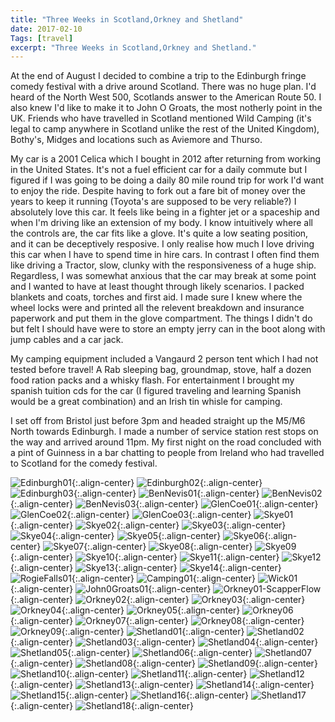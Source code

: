 ```yaml
---
title: "Three Weeks in Scotland,Orkney and Shetland"
date: 2017-02-10
Tags: [travel]
excerpt: "Three Weeks in Scotland,Orkney and Shetland."
---
```


At the end of August I decided to combine a trip to the Edinburgh fringe comedy festival with a drive around Scotland. There was no huge plan. I'd heard of
the North West 500, Scotlands answer to the American Route 50. I also knew I'd like to make it to John O Groats, the most notherly point in the UK. Friends who have travelled in Scotland mentioned Wild Camping (it's legal to camp anywhere in Scotland unlike the rest of the United Kingdom), Bothy's, Midges and locations such as Aviemore and Thurso.

My car is a 2001 Celica which I bought in 2012 after returning from working in the United States. It's not a fuel efficient car for a daily commute but I figured
if I was going to be doing a daily 80 mile round trip for work I'd want to enjoy the ride. Despite having to fork out a fare bit of money over the years to keep
it running (Toyota's are supposed to be very reliable?) I absolutely love this car. It feels like being in a fighter jet or a spaceship and when I'm driving like an extension of my body. I know intuitively where all the controls are, the car fits like a glove. It's quite a low seating position, and it can be deceptively resposive. I only realise how much I love driving this car when I have to spend time in hire cars. In contrast I often find them like driving a Tractor, slow, clunky with the responsiveness of a huge ship. Regardless, I was somewhat anxious that the car may break at some point and I wanted to have at least thought through likely scenarios. I packed blankets and coats, torches and first aid. I made sure I knew where the wheel locks were and printed all the relevent breakdown and insurance paperwork and put them in the glove compartment. The things I didn't do but felt I should have were to store an empty jerry can in the boot along with jump cables and a car jack.

My camping equipment included a Vangaurd 2 person tent which I had not tested before travel! A Rab sleeping bag, groundmap, stove, half a dozen food ration packs and a whisky flash. For entertainment I brought my spanish tuition cds for the car (I figured traveling and learning Spanish would be a great combination) and an Irish tin whisle for camping.

I set off from Bristol just before 3pm and headed straight up the M5/M6 North towards Edinburgh. I made a number of service station rest stops on the way and arrived around 11pm. My first night on the road concluded with a pint of Guinness in a bar chatting to people from Ireland who had travelled to Scotland for the comedy festival.  

![Edinburgh01](/images/photograph/Edinburgh01.png "Edinburgh01"){:.align-center}
![Edinburgh02](/images/photograph/Edinburgh02.png "Edinburgh02"){:.align-center}
![Edinburgh03](/images/photograph/Edinburgh03.png "Edinburgh03"){:.align-center}
![BenNevis01](/images/photograph/BenNevis01.png "BenNevis01"){:.align-center}
![BenNevis02](/images/photograph/BenNevis02.png "BenNevis02"){:.align-center}
![BenNevis03](/images/photograph/BenNevis03.png "BenNevis03"){:.align-center}
![GlenCoe01](/images/photograph/GlenCoe01.png "GlenCoe01"){:.align-center}
![GlenCoe02](/images/photograph/GlenCoe02.png "GlenCoe02"){:.align-center}
![GlenCoe03](/images/photograph/GlenCoe03.png "GlenCoe03"){:.align-center}
![Skye01](/images/photograph/Skye01.png "Skye01"){:.align-center}
![Skye02](/images/photograph/Skye02.png "Skye02"){:.align-center}
![Skye03](/images/photograph/Skye03.png "Skye03"){:.align-center}
![Skye04](/images/photograph/Skye04.png "Skye04"){:.align-center}
![Skye05](/images/photograph/Skye05.png "Skye05"){:.align-center}
![Skye06](/images/photograph/Skye06.png "Skye06"){:.align-center}
![Skye07](/images/photograph/Skye07.png "Skye07"){:.align-center}
![Skye08](/images/photograph/Skye08.png "Skye08"){:.align-center}
![Skye09](/images/photograph/Skye09.png "Skye09"){:.align-center}
![Skye10](/images/photograph/Skye10.png "Skye10"){:.align-center}
![Skye11](/images/photograph/Skye11.png "Skye11"){:.align-center}
![Skye12](/images/photograph/Skye12.png "Skye12"){:.align-center}
![Skye13](/images/photograph/Skye13.png "Skye13"){:.align-center}
![Skye14](/images/photograph/Skye14.png "Skye14"){:.align-center}
![RogieFalls01](/images/photograph/RogieFalls01.png "RogieFalls01"){:.align-center}
![Camping01](/images/photograph/Camping01.png "Camping01"){:.align-center}
![Wick01](/images/photograph/Wick01.png "Wick01"){:.align-center}
![John0Groats01](/images/photograph/John0Groats01.png "John0Groats01"){:.align-center}
![Orkney01-ScapperFlow](/images/photograph/Orkney01-ScapperFlow.png "Orkney01-ScapperFlow"){:.align-center}
![Orkney02](/images/photograph/Orkney02.png "Orkney02"){:.align-center}
![Orkney03](/images/photograph/Orkney03.png "Orkney03"){:.align-center}
![Orkney04](/images/photograph/Orkney04.png "Orkney04"){:.align-center}
![Orkney05](/images/photograph/Orkney05.png "Orkney05"){:.align-center}
![Orkney06](/images/photograph/Orkney06.png "Orkney06"){:.align-center}
![Orkney07](/images/photograph/Orkney07.png "Orkney07"){:.align-center}
![Orkney08](/images/photograph/Orkney08.png "Orkney08"){:.align-center}
![Orkney09](/images/photograph/Orkney09.png "Orkney09"){:.align-center}
![Shetland01](/images/photograph/Shetland01.png "Shetland01"){:.align-center}
![Shetland02](/images/photograph/Shetland02.png "Shetland02"){:.align-center}
![Shetland03](/images/photograph/Shetland03.png "Shetland03"){:.align-center}
![Shetland04](/images/photograph/Shetland04.png "Shetland04"){:.align-center}
![Shetland05](/images/photograph/Shetland05.png "Shetland05"){:.align-center}
![Shetland06](/images/photograph/Shetland06.png "Shetland06"){:.align-center}
![Shetland07](/images/photograph/Shetland07.png "Shetland07"){:.align-center}
![Shetland08](/images/photograph/Shetland08.png "Shetland08"){:.align-center}
![Shetland09](/images/photograph/Shetland09.png "Shetland09"){:.align-center}
![Shetland10](/images/photograph/Shetland10.png "Shetland10"){:.align-center}
![Shetland11](/images/photograph/Shetland11.png "Shetland11"){:.align-center}
![Shetland12](/images/photograph/Shetland12.png "Shetland12"){:.align-center}
![Shetland13](/images/photograph/Shetland13.png "Shetland13"){:.align-center}
![Shetland14](/images/photograph/Shetland14.png "Shetland14"){:.align-center}
![Shetland15](/images/photograph/Shetland15.png "Shetland15"){:.align-center}
![Shetland16](/images/photograph/Shetland16.png "Shetland16"){:.align-center}
![Shetland17](/images/photograph/Shetland17.png "Shetland17"){:.align-center}
![Shetland18](/images/photograph/Shetland18.png "Shetland18"){:.align-center}
